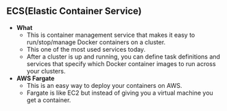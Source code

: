 ## ECS(Elastic Container Service)
  - **What**
    - This is container management service that makes it easy to run/stop/manage Docker containers on a cluster.
    - This one of the most used services today.
    - After a cluster is up and running, you can define task definitions and services that specify which Docker container images to run 
    across your clusters.
  - **AWS Fargate**
    - This is an easy way to deploy your containers on AWS.
    - Fargate is like EC2 but instead of giving you a virtual machine you get a container.
    
    
